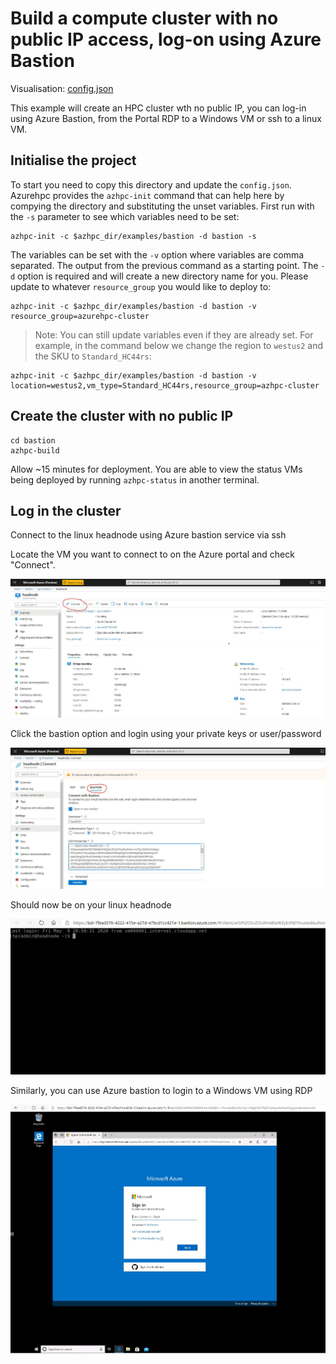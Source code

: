 # Build a compute cluster with no public IP access, log-on using Azure Bastion

Visualisation: [config.json](https://azurehpc.azureedge.net/o=https://raw.githubusercontent.com/Azure/azurehpc/master/examples/bastion/config.json)

This example will create an HPC cluster wth no public IP, you can log-in using Azure Bastion, from the Portal RDP to a Windows VM or ssh to a linux VM.

## Initialise the project

To start you need to copy this directory and update the `config.json`.  Azurehpc provides the `azhpc-init` command that can help here by compying the directory and substituting the unset variables.  First run with the `-s` parameter to see which variables need to be set:

```
azhpc-init -c $azhpc_dir/examples/bastion -d bastion -s
```

The variables can be set with the `-v` option where variables are comma separated.  The output from the previous command as a starting point.  The `-d` option is required and will create a new directory name for you.  Please update to whatever `resource_group` you would like to deploy to:

```
azhpc-init -c $azhpc_dir/examples/bastion -d bastion -v resource_group=azurehpc-cluster
```

> Note:  You can still update variables even if they are already set.  For example, in the command below we change the region to `westus2` and the SKU to `Standard_HC44rs`:

```
azhpc-init -c $azhpc_dir/examples/bastion -d bastion -v location=westus2,vm_type=Standard_HC44rs,resource_group=azhpc-cluster
```

## Create the cluster with no public IP

```
cd bastion
azhpc-build
```

Allow ~15 minutes for deployment.  You are able to view the status VMs being deployed by running `azhpc-status` in another terminal.

## Log in the cluster

Connect to the linux headnode using Azure bastion service via ssh

Locate the VM you want to connect to on the Azure portal and check "Connect".

![Alt text](/examples/bastion/images/bastion_connect.JPG?raw=true "Azure Bastion connect")

Click the bastion option and login using your private keys or user/password

![Alt text2](/examples/bastion/images/bastion_ssh.JPG?raw=true "Azure Bastion ssh")

Should now be on your linux headnode

![Alt text3](/examples/bastion/images/bastion_ssh_login.JPG?raw=true "Azure Bastion ssh login")


Similarly, you can use Azure bastion to login to a Windows VM using RDP

![Alt text4](/examples/bastion/images/bastion_rdp_windows.JPG?raw=true "Azure Bastion rdp windows")

